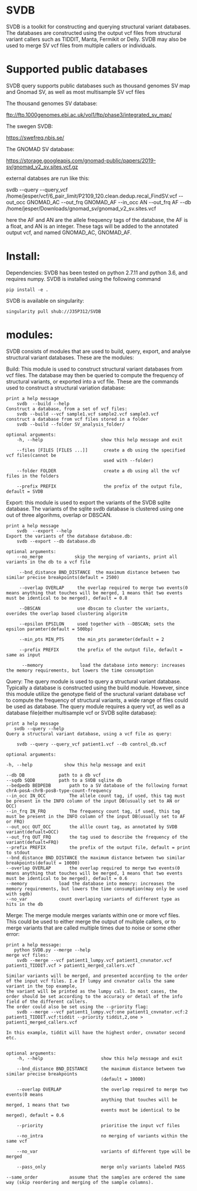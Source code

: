 # SVDB
SVDB is a toolkit for constructing and querying structural variant databases. The databases are constructed using the output vcf files from structural variant callers such as TIDDIT, Manta, Fermikit or Delly.
SVDB may also be used to merge SV  vcf files from multiple callers or individuals.


# Supported public databases
SVDB query supports public databases such as thousand genomes SV map and Gnomad SV, as well as most multisample SV vcf files

The thousand genomes SV database:

ftp://ftp.1000genomes.ebi.ac.uk/vol1/ftp/phase3/integrated_sv_map/

The swegen SVDB:

https://swefreq.nbis.se/

The GNOMAD SV database:

https://storage.googleapis.com/gnomad-public/papers/2019-sv/gnomad_v2_sv.sites.vcf.gz

external databses are run like this:

svdb --query --query_vcf /home/jesper/vcf/6_pair_limit/P2109_120.clean.dedup.recal_FindSV.vcf --out_occ GNOMAD_AC --out_frq GNOMAD_AF --in_occ AN --out_frq AF --db /home/jesper/Downloads/gnomad_sv/gnomad_v2_sv.sites.vcf

here the AF and AN are the allele frequency tags of the database, the AF is a float, and AN is an integer. These tags will be added to the annotated output vcf, and named GNOMAD_AC, GNOMAD_AF.

# Install:
Dependencies: SVDB has been tested on python 2.7.11 and python 3.6, and requires numpy.
SVDB is installed using the following command

	pip install -e .

SVDB is available on singularity:

	singularity pull shub://J35P312/SVDB

# modules:
SVDB consists of modules that are used to build, query, export, and analyse structural variant databases. These are the modules:

Build: This module is used to construct structural variant databases from vcf files. The database may then be queried to compute the frequency of structural variants, or exported into a vcf file. These are the commands used to construct a structural variation database:
    
    print a help message
        svdb  --build --help  
    Construct a database, from a set of vcf files:
        svdb --build --vcf sample1.vcf sample2.vcf sample3.vcf
    construct a database from vcf files stored in a folder
        svdb --build --folder SV_analysis_folder/
        
    optional arguments:
        -h, --help                      show this help message and exit

        --files [FILES [FILES ...]]      create a db using the specified vcf files(cannot be
                                         used with --folder)
                        
        --folder FOLDER                  create a db using all the vcf files in the folders
        
        --prefix PREFIX                  the prefix of the output file, default = SVDB


Export: this module is used to export the variants of the SVDB sqlite database. The variants of the sqlite svdb database is clustered using one out of three algorihms, overlap or DBSCAN.
 
    print a help message
        svdb  --export --help  
    Export the variants of the database database.db:
        svdb --export --db database.db

    optional arguments:
        --no_merge            skip the merging of variants, print all variants in the db to a vcf file

         --bnd_distance BND_DISTANCE  the maximum distance between two similar precise breakpoints(default = 2500)
 
         --overlap OVERLAP     the overlap required to merge two events(0 means anything that touches will be merged, 1 means that two events must be identical to be merged), default = 0.8

         --DBSCAN              use dbscan to cluster the variants, overides the overlap based clustering algoritm

         --epsilon EPSILON     used together with --DBSCAN; sets the epsilon paramter(default = 500bp)

         --min_pts MIN_PTS     the min_pts parameter(default = 2

         --prefix PREFIX       the prefix of the output file, default = same as input

          --memory              load the database into memory: increases the memory requirements, but lowers the time consumption

Query: The query module is used to query a structural variant database. Typically a database is constructed using the build module. However, since this module utilize the genotype field of the sructural variant database vcf to compute the frequency of structural variants, a wide range of files could be used as database. The query module requires a query vcf, as well as a database file(either multisample vcf or SVDB sqlite database):

    print a help message
       svdb --query --help
    Query a structural variant database, using a vcf file as query:

        svdb --query --query_vcf patient1.vcf --db control_db.vcf

    optional arguments:

	-h, --help            show this help message and exit

	--db DB				path to a db vcf
	--sqdb SQDB			path to a SVDB sqlite db
	--bedpedb BEDPEDB		path to a SV database of the following format chrA-posA-chrB-posB-type-count-frequency
	--in_occ IN_OCC			The allele count tag, if used, this tag must be present in the INFO column of the input DB(usually set to AN or OCC)
	--in_frq IN_FRQ			The frequency count tag, if used, this tag must be present in the INFO column of the input DB(usually set to AF or FRQ)
	--out_occ OUT_OCC		the allle count tag, as annotated by SVDB variant(defualt=OCC)
	--out_frq OUT_FRQ		the tag used to describe the frequency of the variant(defualt=FRQ)
	--prefix PREFIX			the prefix of the output file, default = print to stdout
	--bnd_distance BND_DISTANCE	the maximum distance between two similar breakpoints(default = 10000)
	--overlap OVERLAP		the overlap required to merge two events(0 means anything that touches will be merged, 1 means that two events must be identical to be merged), default = 0.6
	--memory 			load the database into memory: increases the memory requirements, but lowers the time consumption(may only be used with sqdb)
	--no_var			count overlaping variants of different type as hits in the db

    
Merge: The merge module merges variants within one or more vcf files. This could be used to either merge the output of multiple callers, or to merge variants that are called multiple times due to noise or some other error:

    print a help message:
       python SVDB.py --merge --help
    merge vcf files:
        svdb --merge --vcf patient1_lumpy.vcf patient1_cnvnator.vcf patient1_TIDDIT.vcf > patient1_merged_callers.vcf

    Similar variants will be merged, and presented according to the order of the input vcf files. I.e If lumpy and cnvnator calls the same variant in the top example,
    the variant will be printed as the lumpy call. In most cases, the order should be set according to the accuracy or detail of the info field of the different callers.
    The order could also be set using the --priority flag:
        svdb --merge --vcf patient1_lumpy.vcf:one patient1_cnvnator.vcf:2 patient1_TIDDIT.vcf:tiddit --priority tiddit,2,one > patient1_merged_callers.vcf

    In this example, tiddit will have the highest order, cnvnator second etc.


    optional arguments:
        -h, --help                      show this help message and exit
        
        --bnd_distance BND_DISTANCE     the maximum distance between two similar precise breakpoints
                                        (default = 10000)
                        
        --overlap OVERLAP               the overlap required to merge two events(0 means
                                        anything that touches will be merged, 1 means that two
                                        events must be identical to be merged), default = 0.6

        --priority                      prioritise the input vcf files
                                                                      
        --no_intra                      no merging of variants within the same vcf
        
        --no_var                        variants of different type will be merged
        
        --pass_only                     merge only variants labeled PASS

	--same_order			assume that the samples are ordered the same way (skip reordering and merging of the sample columns). 
